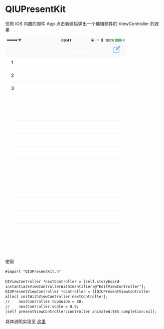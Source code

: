 # QIUPresentKit


仿照  iOS 内置的邮件 App 点击新建后弹出一个编辑邮件的 ViewController 的效果

![Demo](demo.gif)

使用

	#import "QIUPresentKit.h"

	UIViewController *nextController = [self.storyboard instantiateViewControllerWithIdentifier:@"EditViewController"];
    QIUPresentViewController *controller = [[QIUPresentViewController alloc] initWithViewController:nextController];
    //    nextController.topGuide = 80;
	//    nextController.scale = 0.9;
    [self presentViewController:controller animated:YES completion:nil];
    
具体说明实现见 [这里](http://qiufeng.me/ios8uipresentationcontroller)
